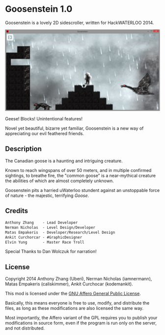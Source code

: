 Goosenstein 1.0
===============

Goosenstein is a lovely 2D sidescroller, written for HackWATERLOO 2014.

![Screenshot](Screenshot.png)

Geese! Blocks! Unintentional features!

Novel yet beautiful, bizarre yet familiar, Goosenstein is a new way of appreciating our evil feathered friends.

Description
-----------

The Canadian goose is a haunting and intriguing creature.

Known to reach wingspans of over 50 meters, and in multiple confirmed sightings, to breathe fire, the "common goose" is a near-mythical creature the abilities of which are almost completely unknown.

Goosenstein pits a harried uWaterloo stundent against an unstoppable force of nature - the majestic, terrifying _Goose_.

Credits
-------

    Anthony Zhang    - Lead Developer
    Nerman Nicholas  - Level Design/Developer
    Matas Empakeris  - Developer/Research/Level Design
    Ankit Curchorcar - #GraphicDesigner
    Elvin Yung       - Master Race Troll

Special Thanks to Dan Wolczuk for narration!

License
-------

Copyright 2014 Anthony Zhang (Uberi), Nerman Nicholas (iamnermann), Matas Empakeris (caliskimmer), Ankit Curchocar (kodemankit).

This mod is licensed under the [GNU Affero General Public License](http://www.gnu.org/licenses/agpl-3.0.html).

Basically, this means everyone is free to use, modify, and distribute the files, as long as these modifications are also licensed the same way.

Most importantly, the Affero variant of the GPL requires you to publish your modifications in source form, even if the program is run only on the server, and not distributed.
